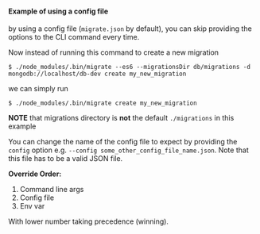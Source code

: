 #### Example of using a config file

by using a config file (`migrate.json` by default), you can skip providing the options to the CLI command every time.

Now instead of running this command to create a new migration

```
$ ./node_modules/.bin/migrate --es6 --migrationsDir db/migrations -d mongodb://localhost/db-dev create my_new_migration
```

we can simply run

```
$ ./node_modules/.bin/migrate create my_new_migration
```

**NOTE** that migrations directory is **not** the default `./migrations` in this example


You can change the name of the config file to expect by providing the `config` option e.g. `--config some_other_config_file_name.json`. Note that this file has to be a valid JSON file.

**Override Order:**

1. Command line args
2. Config file
3. Env var

With lower number taking precedence (winning). 

